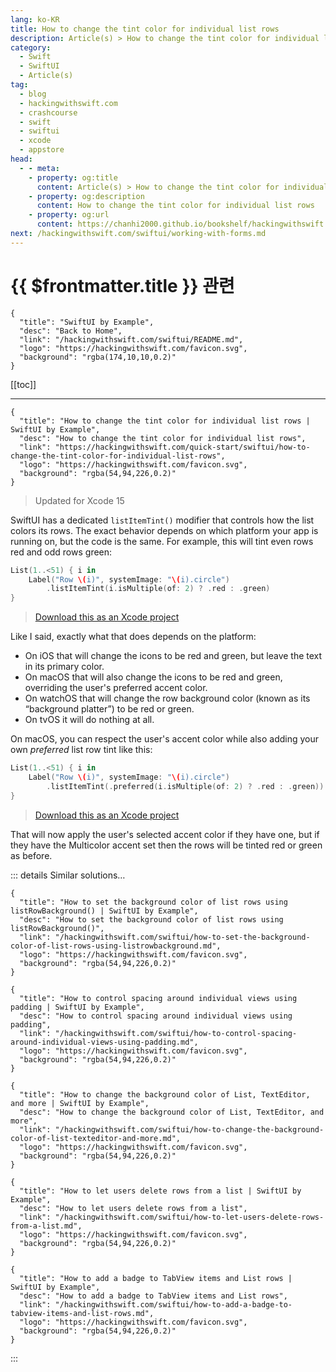 ```yaml
---
lang: ko-KR
title: How to change the tint color for individual list rows
description: Article(s) > How to change the tint color for individual list rows
category:
  - Swift
  - SwiftUI
  - Article(s)
tag: 
  - blog
  - hackingwithswift.com
  - crashcourse
  - swift
  - swiftui
  - xcode
  - appstore
head:
  - - meta:
    - property: og:title
      content: Article(s) > How to change the tint color for individual list rows
    - property: og:description
      content: How to change the tint color for individual list rows
    - property: og:url
      content: https://chanhi2000.github.io/bookshelf/hackingwithswift.com/swiftui/how-to-change-the-tint-color-for-individual-list-rows.html
next: /hackingwithswift.com/swiftui/working-with-forms.md
---
```


# {{ $frontmatter.title }} 관련

```component VPCard
{
  "title": "SwiftUI by Example",
  "desc": "Back to Home",
  "link": "/hackingwithswift.com/swiftui/README.md",
  "logo": "https://hackingwithswift.com/favicon.svg",
  "background": "rgba(174,10,10,0.2)"
}
```

[[toc]]

---

```component VPCard
{
  "title": "How to change the tint color for individual list rows | SwiftUI by Example",
  "desc": "How to change the tint color for individual list rows",
  "link": "https://hackingwithswift.com/quick-start/swiftui/how-to-change-the-tint-color-for-individual-list-rows",
  "logo": "https://hackingwithswift.com/favicon.svg",
  "background": "rgba(54,94,226,0.2)"
}
```

> Updated for Xcode 15

SwiftUI has a dedicated `listItemTint()` modifier that controls how the list colors its rows. The exact behavior depends on which platform your app is running on, but the code is the same. For example, this will tint even rows red and odd rows green:

```swift
List(1..<51) { i in
    Label("Row \(i)", systemImage: "\(i).circle")
        .listItemTint(i.isMultiple(of: 2) ? .red : .green)
}
```

> [<FontIcon icon="fas fa-file-zipper"/>Download this as an Xcode project](https://hackingwithswift.com/files/projects/swiftui/how-to-change-the-tint-color-for-individual-list-rows-1.zip)

Like I said, exactly what that does depends on the platform:

- On iOS that will change the icons to be red and green, but leave the text in its primary color.
- On macOS that will also change the icons to be red and green, overriding the user's preferred accent color.
- On watchOS that will change the row background color (known as its “background platter”) to be red or green.
- On tvOS it will do nothing at all.

On macOS, you can respect the user's accent color while also adding your own *preferred* list row tint like this:

```swift
List(1..<51) { i in
    Label("Row \(i)", systemImage: "\(i).circle")
        .listItemTint(.preferred(i.isMultiple(of: 2) ? .red : .green))
}
```

> [<FontIcon icon="fas fa-file-zipper"/>Download this as an Xcode project](https://hackingwithswift.com/files/projects/swiftui/how-to-change-the-tint-color-for-individual-list-rows-2.zip)

That will now apply the user's selected accent color if they have one, but if they have the Multicolor accent set then the rows will be tinted red or green as before.

::: details Similar solutions…

```component VPCard
{
  "title": "How to set the background color of list rows using listRowBackground() | SwiftUI by Example",
  "desc": "How to set the background color of list rows using listRowBackground()",
  "link": "/hackingwithswift.com/swiftui/how-to-set-the-background-color-of-list-rows-using-listrowbackground.md",
  "logo": "https://hackingwithswift.com/favicon.svg",
  "background": "rgba(54,94,226,0.2)"
}
```

```component VPCard
{
  "title": "How to control spacing around individual views using padding | SwiftUI by Example",
  "desc": "How to control spacing around individual views using padding",
  "link": "/hackingwithswift.com/swiftui/how-to-control-spacing-around-individual-views-using-padding.md",
  "logo": "https://hackingwithswift.com/favicon.svg",
  "background": "rgba(54,94,226,0.2)"
}
```

```component VPCard
{
  "title": "How to change the background color of List, TextEditor, and more | SwiftUI by Example",
  "desc": "How to change the background color of List, TextEditor, and more",
  "link": "/hackingwithswift.com/swiftui/how-to-change-the-background-color-of-list-texteditor-and-more.md",
  "logo": "https://hackingwithswift.com/favicon.svg",
  "background": "rgba(54,94,226,0.2)"
}
```

```component VPCard
{
  "title": "How to let users delete rows from a list | SwiftUI by Example",
  "desc": "How to let users delete rows from a list",
  "link": "/hackingwithswift.com/swiftui/how-to-let-users-delete-rows-from-a-list.md",
  "logo": "https://hackingwithswift.com/favicon.svg",
  "background": "rgba(54,94,226,0.2)"
}
```

```component VPCard
{
  "title": "How to add a badge to TabView items and List rows | SwiftUI by Example",
  "desc": "How to add a badge to TabView items and List rows",
  "link": "/hackingwithswift.com/swiftui/how-to-add-a-badge-to-tabview-items-and-list-rows.md",
  "logo": "https://hackingwithswift.com/favicon.svg",
  "background": "rgba(54,94,226,0.2)"
}
```

:::

